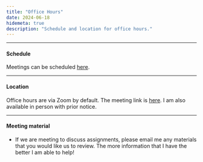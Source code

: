 ```yaml
---
title: "Office Hours"
date: 2024-06-18
hidemeta: true
description: "Schedule and location for office hours."
---
```


--- 
#### Schedule

Meetings can be scheduled [here](https://calendly.com/blainefinstein-g).

---

#### Location

Office hours are via Zoom by default. The meeting link is [here](https://zoom.us/j/7377291328?pwd=SCbRsmTpkWIEKcHQ9jbJTtUDB55mDt.1). I am also available in person with prior notice.

---

#### Meeting material

+ If we are meeting to discuss assignments, please email me any materials that you would like us to review. The more information that I have the better I am able to help!